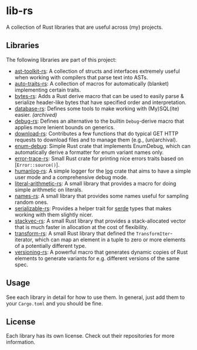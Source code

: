# lib-rs
A collection of Rust libraries that are useful across (my) projects.


## Libraries
The following libraries are part of this project:
- [ast-toolkit-rs](https://github.com/Lut99/ast-toolkit-rs): A collection of structs and interfaces extremely useful when working with compilers that parse text into ASTs.
- [auto-traits-rs](https://github.com/Lut99/auto-traits-rs): A collection of macros for automatically (blanket) implementing certain traits.
- [bytes-rs](https://github.com/Lut99/bytes-rs): Adds a Rust derive macro that can be used to easily parse & serialize header-like bytes that have specified order and interpretation.
- [database-rs](https://github.com/Lut99/database-rs): Defines some tools to make working with (My)SQL(ite) easier. _(archived)_
- [debug-rs](https://github.com/Lut99/database-rs): Defines an alternative to the builtin `Debug`-derive macro that applies more lenient bounds on generics.
- [download-rs](https://github.com/Lut99/download-rs): Contributes a few functions that do typical GET HTTP requests to download files and to manage them (e.g., (un)archival).
- [enum-debug](https://github.com/Lut99/enum-debug): Simple Rust crate that implements EnumDebug, which can automatically derive a formatter for enum variant names only.
- [error-trace-rs](https://github.com/Lut99/error-trace-rs): Small Rust crate for printing nice errors traits based on [`Error::source()`].
- [humanlog-rs](https://github.com/Lut99/humanlog-rs): A simple logger for the [log](https://https://docs.rs/log/latest/log/) crate that aims to have a simple user mode and a comprehensive debug mode.
- [literal-arithmetic-rs](https://github.com/Lut99/literal-arithmetic-rs): A small library that provides a macro for doing simple arithmetic on literals.
- [names-rs](https://github.com/Lut99/names-rs): A small library that provides some names useful for sampling random ones.
- [serializable-rs](https://github.com/Lut99/serializable-rs): Provides a helper trait for [serde](https://serde.rs) types that makes working with them slightly nicer.
- [stackvec-rs](https://github.com/Lut99/stackvec-rs): A small Rust library that provides a stack-allocated vector that is much faster in allocation at the cost of flexibility.
- [transform-rs](https://github.com/Lut99/transform-rs): A small Rust library that defined the `TransformIter`-iterator, which can map an element in a tuple to zero or more elements of a potentially different type.
- [versioning-rs](https://github.com/Lut99/versioning-rs): A powerful macro that generates dynamic copies of Rust elements to generate variants for e.g. different versions of the same spec.


## Usage
See each library in detail for how to use them. In general, just add them to your `Cargo.toml` and you should be fine.


## License
Each library has its own license. Check out their repositories for more information.
